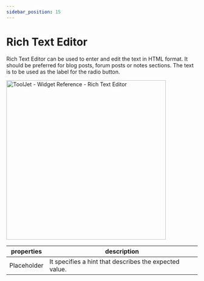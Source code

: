 ```yaml
---
sidebar_position: 15
---
```


# Rich Text Editor

Rich Text Editor can be used to enter and edit the text in HTML format.
It should be preferred for blog posts, forum posts or notes sections. The text is to be used as the label for the radio button.


<img class="screenshot-full" src="/img/widgets/richtexteditor/richtexteditor.gif" alt="ToolJet - Widget Reference - Rich Text Editor" height="420"/>

| properties      | description |
| ----------- | ----------- |
| Placeholder |  It specifies a hint that describes the expected value.|